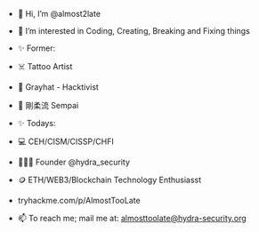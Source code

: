 - 👋 Hi, I’m @almost2late

- 👀 I’m interested in Coding, Creating, Breaking and Fixing things
- ✨ Former:
- ☠️ Tattoo Artist
- 👤 Grayhat - Hacktivist
- 🥋 剛柔流 Sempai
- ✨ Todays:
- 💻 CEH/CISM/CISSP/CHFI
- 👨🏽‍💻 Founder @hydra_security
- 🪙 ETH/WEB3/Blockchain Technology Enthusiasst
- tryhackme.com/p/AlmostTooLate

- 📫 To reach me; mail me at: almosttoolate@hydra-security.org
 
<!---
almost2late/almost2late is a ✨ special ✨ repository because its `README.md` (this file) appears on your GitHub profile.
You can click the Preview link to take a look at your changes.
--->
